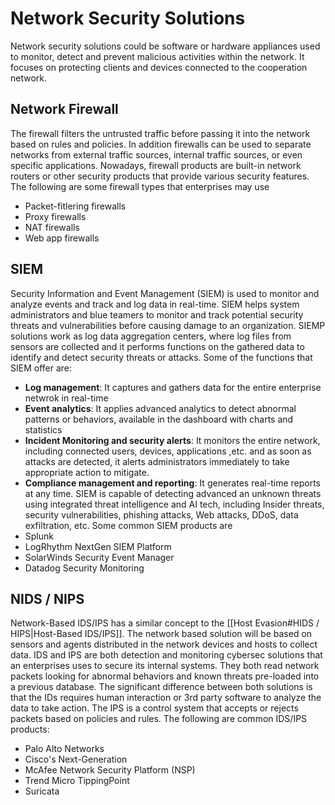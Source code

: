 # Network Security Solutions
Network security solutions could be software or hardware appliances used to monitor, detect and prevent malicious activities within the network. It focuses on protecting clients and devices connected to the cooperation network.
## Network Firewall
The firewall filters the untrusted traffic before passing it into the network based on rules and policies. In addition firewalls can be used to separate networks from external traffic sources, internal traffic sources, or even specific applications. Nowadays, firewall products are built-in network routers or other security products that provide various security features. The following are some firewall types that enterprises may use
- Packet-fitlering firewalls
- Proxy firewalls
- NAT firewalls
- Web app firewalls

## SIEM
Security Information and Event Management (SIEM) is used to monitor and analyze events and track and log data in real-time. SIEM helps system administrators and blue teamers to monitor and track potential security threats and vulnerabilities before causing damage to an organization.
SIEMP solutions work as log data aggregation centers, where log files from sensors are collected and it performs functions on the gathered data to identify and detect security threats or attacks. Some of the functions that SIEM offer are:
- **Log management**: It captures and gathers data for the entire enterprise netwrok in real-time
- **Event analytics**: It applies advanced analytics to detect abnormal patterns or behaviors, available in the dashboard with charts and statistics
- **Incident Monitoring and security alerts**: It monitors the entire network, including connected users, devices, applications ,etc. and as soon as attacks are detected, it alerts administrators immediately to take appropriate action to mitigate.
- **Compliance management and reporting**: It generates real-time reports at any time.
SIEM is capable of detecting advanced an unknown threats using integrated threat intelligence and AI tech, including Insider threats, security vulnerabilities, phishing attacks, Web attacks, DDoS, data exfiltration, etc.
Some common SIEM products are
- Splunk
- LogRhythm NextGen SIEM Platform
- SolarWinds Security Event Manager
- Datadog Security Monitoring

## NIDS / NIPS
Network-Based IDS/IPS has a similar concept to the [[Host Evasion#HIDS / HIPS|Host-Based IDS/IPS]]. The network based solution will be based on sensors and agents distributed in the network devices and hosts to collect data. IDS and IPS are both detection and monitoring cybersec solutions that an enterprises uses to secure its internal systems. They both read network packets looking for abnormal behaviors and known threats pre-loaded into a previous database. The significant difference between both solutions is that the IDs requires human interaction or 3rd party software to analyze the data to take action. The IPS is a control system that accepts or rejects packets based on policies and rules.
The following are common IDS/IPS products:
- Palo Alto Networks
- Cisco's Next-Generation
- McAfee Network Security Platform (NSP)
- Trend Micro TippingPoint
- Suricata